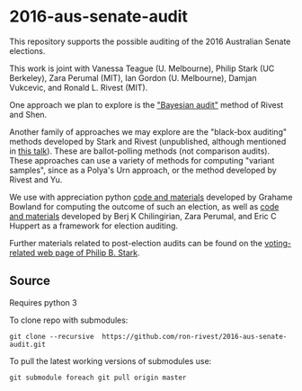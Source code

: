 # 2016-aus-senate-audit

This repository supports the possible auditing of the 2016 Australian
Senate elections.

This work is joint with Vanessa Teague (U. Melbourne), Philip Stark (UC Berkeley),
Zara Perumal (MIT), Ian Gordon (U. Melbourne), Damjan Vukcevic, and
Ronald L. Rivest (MIT).

One approach we plan to explore is the 
["Bayesian audit"](http://people.csail.mit.edu/rivest/pubs.html#RS12)
method of Rivest and Shen.

Another family of approaches we may explore are the "black-box auditing" methods
developed by Stark and Rivest (unpublished, although mentioned in
[this talk](http://people.csail.mit.edu/rivest/pubs.html#Riv16x)).
These are ballot-polling methods (not comparison audits).  
These approaches can use a variety of methods for computing "variant samples",
since as a Polya's Urn approach, or the
method developed by Rivest and Yu.

We use with appreciation python [code and
materials](https://github.com/grahame/dividebatur) developed by
Grahame Bowland for computing the outcome of such an election,
as well as
[code and materials](https://github.com/berjc/election-engine)
developed by Berj K Chilingirian, Zara Perumal, and Eric C Huppert as a framework for election auditing.

Further materials related to post-election audits can be found on the
[voting-related web page of Philip B. Stark](https://www.stat.berkeley.edu/~stark/Vote/index.htm).


## Source

Requires python 3

To clone repo with submodules:
```
git clone --recursive  https://github.com/ron-rivest/2016-aus-senate-audit.git 
````
To pull the latest working versions of submodules use:
```
git submodule foreach git pull origin master
```

